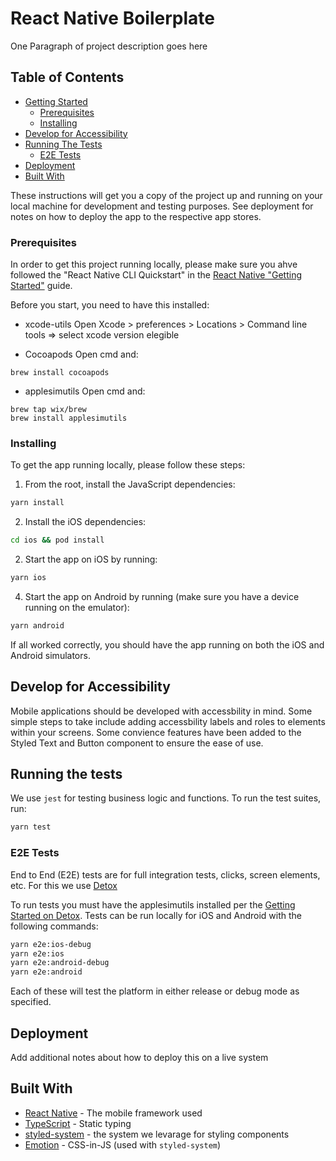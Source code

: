 # React Native Boilerplate

One Paragraph of project description goes here

## Table of Contents

- [Getting Started](getting-started)
  - [Prerequisites](prerequisites)
  - [Installing](installing)
- [Develop for Accessibility](develop-for-accessibility)
- [Running The Tests](running-the-tests)
  - [E2E Tests](e2e-tests)
- [Deployment](deployment)
- [Built With](built-with)


These instructions will get you a copy of the project up and running on your local machine for development and testing purposes. See deployment for notes on how to deploy the app to the respective app stores.

### Prerequisites

In order to get this project running locally, please make sure you ahve followed the "React Native CLI Quickstart" in the [React Native "Getting Started"](https://facebook.github.io/react-native/docs/getting-started) guide.

Before you start, you need to have this installed:

- xcode-utils
Open Xcode > preferences > Locations > Command line tools => select xcode version elegible

- Cocoapods
Open cmd and:
```
brew install cocoapods
```

- applesimutils
Open cmd and:
```
brew tap wix/brew
brew install applesimutils
```


### Installing

To get the app running locally, please follow these steps:

1. From the root, install the JavaScript dependencies:

```sh
yarn install
```

2. Install the iOS dependencies:

```sh
cd ios && pod install
```

2. Start the app on iOS by running:

```sh
yarn ios
```

4. Start the app on Android by running (make sure you have a device running on the emulator):

```sh
yarn android
```

If all worked correctly, you should have the app running on both the iOS and Android simulators.


## Develop for Accessibility

Mobile applications should be developed with accessbility in mind. Some simple steps to take include adding accessbility labels and roles to elements within your screens. Some convience features have been added to the Styled Text and Button component to ensure the ease of use.


## Running the tests

We use `jest` for testing business logic and functions. To run the test suites, run:

```sh
yarn test
```


### E2E Tests

End to End (E2E) tests are for full integration tests, clicks, screen elements, etc. For this we use [Detox](https://github.com/wix/Detox/)

To run tests you must have the applesimutils installed per the [Getting Started on Detox](https://github.com/wix/Detox/blob/master/docs/Introduction.GettingStarted.md). Tests can be run locally for iOS and Android with the following commands:

```sh
yarn e2e:ios-debug
yarn e2e:ios
yarn e2e:android-debug
yarn e2e:android
```
Each of these will test the platform in either release or debug mode as specified.


## Deployment

Add additional notes about how to deploy this on a live system

## Built With

- [React Native](https://facebook.github.io/react-native/) - The mobile framework used
- [TypeScript](https://typescriptlang.org/) - Static typing
- [styled-system](https://emotion.sh/) - the system we levarage for styling components
- [Emotion](https://emotion.sh/) - CSS-in-JS (used with `styled-system`)
